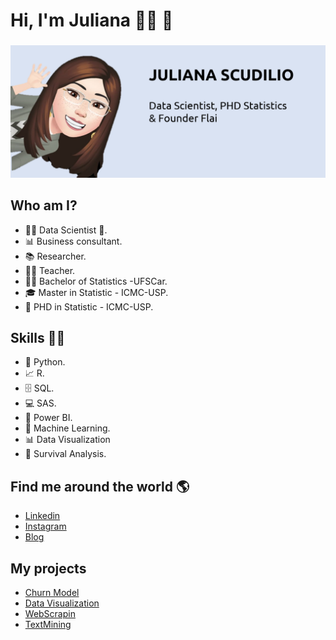  # **Hi, I'm Juliana** 👩‍💻 👋 
###  
![GitHub Logo](ju1_git.png)

## Who am I?

* 👩‍💻 Data Scientist 🥰.
* 📊 Business consultant.
* 📚 Researcher.
* 👩‍🏫 Teacher.
* 👩‍🎓 Bachelor of Statistics -UFSCar.
* 🎓 Master in Statistic - ICMC-USP.
* 🍾 PHD in Statistic - ICMC-USP.

## Skills 👩‍💻

* 🐍 Python.
* 📈 R.
* 🗄 SQL.
* 💻 SAS.
* 🧮 Power BI.
* 🔮 Machine Learning. 
* 📊 Data Visualization
* 🧪 Survival Analysis.

## Find me around the world :earth_americas:

*  [Linkedin]( https://www.linkedin.com/in/juliana-scudilio/)
*  [Instagram]( https://www.instagram.com/flai.inteligencia.artificial/)
*  [Blog](https://www.flai.com.br/juscudilio/)


## **My projects**

* [Churn Model](https://github.com/scudilio/Churn_model)
* [Data Visualization](https://github.com/scudilio/Visualizacao_de_dados)
* [WebScrapin](https://github.com/scudilio/webscraping_wordcloud)
* [TextMining](https://github.com/scudilio/text_mining)




